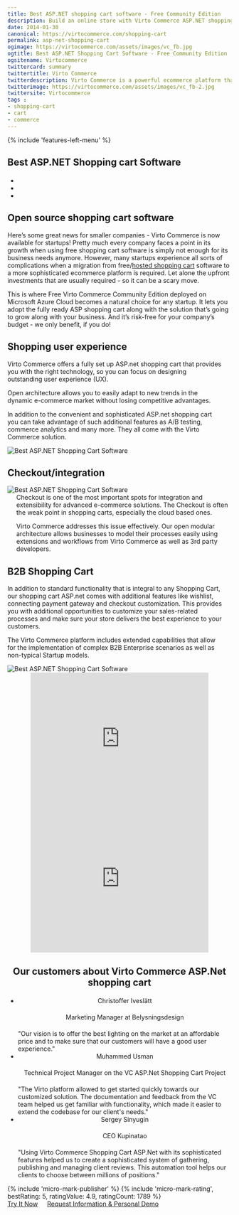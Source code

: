 ```yaml
---
title: Best ASP.NET shopping cart software - Free Community Edition
description: Build an online store with Virto Commerce ASP.NET shopping cart software. Benefit from an open source shopping cart software that has every feature you need.
date: 2014-01-30
canonical: https://virtocommerce.com/shopping-cart
permalink: asp-net-shopping-cart
ogimage: https://virtocommerce.com/assets/images/vc_fb.jpg
ogtitle: Best ASP.NET Shopping Cart Software - Free Community Edition
ogsitename: Virtocommerce
twittercard: summary
twittertitle: Virto Commerce
twitterdescription: Virto Commerce is a powerful ecommerce platform that includes everything you need to create an online store and sell online. Try it free with Free Community License
twitterimage: https://virtocommerce.com/assets/images/vc_fb-2.jpg
twittersite: Virtocommerce
tags : 
- shopping-cart
- cart
- commerce
---
```

<section itemscope itemtype="http://schema.org/Article">
    <meta itemprop="author" content="Virtocommerce">
    <meta itemprop="datePublished" content="2017-09-06">
    <meta itemprop="dateModified" content="2018-02-22">
    <div class="business-features clearfix __responsive">
        {% include 'features-left-menu' %}
        <div itemprop="articleBody" class="business-cnt">
            <div itemprop="mainEntityOfPage" class="head __cart">
                <h1 itemprop="headline" class="title">Best ASP.NET Shopping cart Software</h1>
            </div>
            <div class="blog b2b-e-commerce">
                <ul class="socials list" style="margin-top: 20px;">
                    <li class="list-item fb">
                        <a class="list-link" href="https://www.facebook.com/sharer/sharer.php?u={{ '/shopping-cart' | absolute_url }}" target="_blank"><i class="list-ico fa fa-facebook"></i></a>
                    </li>
                    <li class="list-item tw">
                        <a class="list-link" href="https://twitter.com/intent/tweet?text={{ '/shopping-cart' | absolute_url }}" target="_blank"><i class="list-ico fa fa-twitter"></i></a>
                    </li>
                    <li class="list-item in">
                        <a class="list-link" href="https://www.linkedin.com/shareArticle?mini=true&url={{ '/shopping-cart' | absolute_url }}" target="_blank"><i class="list-ico fa fa-linkedin"></i></a>
                    </li>
                </ul>
            </div>
            <h2 class="sub-title">Open source shopping cart software</h2>
            <p class="text">Here’s some great news for smaller companies - Virto Commerce is now available for startups! Pretty much every company faces a point in its growth when using free shopping cart software is simply not enough for its business needs anymore. However, many startups experience all sorts of complications when a migration from free/<a href="{{ '/glossary/hosted-shopping-cart' | absolute_url }}">hosted shopping cart</a> software to a more sophisticated ecommerce platform is required. Let alone the upfront investments that are usually required - so it can be a scary move.</p>
            <p class="text">This is where Free Virto Commerce Community Edition deployed on Microsoft Azure Cloud becomes a natural choice for any startup. It lets you adopt the fully ready ASP shopping cart along with the solution that’s going to grow along with your business. And it’s risk-free for your company’s budget - we only benefit, if you do!</p>
            <h2 class="sub-title">Shopping user experience</h2>
            <div class="col-w">
                <div class="col __col-50 text" style="margin-top: 0; padding-right: 20px;">
                    Virto Commerce offers a fully set up ASP.net shopping cart that provides you with the right technology, so you can focus on designing outstanding user experience (UX).
                    <p>Open architecture allows you to easily adapt to new trends in the dynamic e-commerce market without losing competitive advantages.</p>
                    <p>In addition to the convenient and sophisticated ASP.net shopping cart you can take advantage of such additional features as A/B testing, commerce analytics and many more. They all come with the Virto Commerce solution.</p>
                </div>
                <div class="col __col-50">
                    <span itemprop="image" itemscope itemtype="https://schema.org/ImageObject">
                        <img itemprop="url contentUrl" alt="Best ASP.NET Shopping Cart Software" src="../assets/images/shopping-cart-scr.jpg" />
                        <meta itemprop="width" content="355">
                        <meta itemprop="height" content="336">
                    </span>
                </div>
            </div>
            <h2 class="sub-title">Checkout/integration</h2>
            <div class="col-w">
                <div class="col __col-50">
                    <img alt="Best ASP.NET Shopping Cart Software" src="../assets/images/checkout.png" />
                </div>
                <div class="col __col-50 text" style="margin-top: 0; padding-left: 20px;">
                    Checkout is one of the most important spots for integration and extensibility for advanced e-commerce solutions. The Checkout is often the weak point in shopping carts, especially the cloud based ones.
                    <p>Virto Commerce addresses this issue effectively. Our open modular architecture allows businesses to model their processes easily using extensions and workflows from Virto Commerce as well as 3rd party developers.</p>
                </div>
            </div>
            <h2 class="sub-title">B2B Shopping Cart</h2>
            <div class="col-w">
                <div class="col __col-50 text" style="margin-top: 0; padding-right: 20px;">
                    In addition to standard functionality that is integral to any Shopping Cart, our shopping cart ASP.net comes with additional features like wishlist, connecting payment gateway and checkout customization. This provides you with additional opportunities to customize your sales-related processes and make sure your store delivers the best experience to your customers.
                    <p>The Virto Commerce platform includes extended capabilities that allow for the implementation of complex B2B Enterprise scenarios as well as non-typical Startup models.</p>
                </div>
                <div class="col __col-50">
                    <img alt="Best ASP.NET Shopping Cart Software" src="../assets/images/qoute-request-scr.jpg" />
                </div>
            </div>
            <div style="text-align: center;">
                <iframe width="400" height="315" src="https://www.youtube.com/embed/QpRG-HOlrbc?ecver=1" frameborder="0" allowfullscreen></iframe>
                <iframe width="400" height="315" src="https://www.youtube.com/embed/22BMH86RQys?ecver=1" frameborder="0" allowfullscreen></iframe>
            </div>
            <div style="text-align: center;">
                <h2 class="sub-title">Our customers about Virto Commerce ASP.Net shopping cart</h2>
            </div>
            <div class="our-offices __responsive" style="margin-top: 20px;">
                <ul class="list">
                    <li class="list-item">
                        <div class="list-name" style="text-align: center;">Christoffer Iveslätt</div>
                        <div class="list-office" style="margin: 20px 0; text-align: center;">Marketing Manager at Belysningsdesign</div>
                        <div class="list-descr">"Our vision is to offer the best lighting on the market at an affordable price and to make sure that our customers will have a good user experience."</div>
                    </li>
                    <li class="list-item">
                        <div class="list-name" style="text-align: center;">Muhammed Usman</div>
                        <div class="list-office" style="margin: 20px 0; text-align: center;">Technical Project Manager on the VC ASP.Net Shopping Cart Project</div>
                        <div class="list-descr">"The Virto platform allowed to get started quickly towards our customized solution. The documentation and feedback from the VC team helped us get familiar with functionality, which made it easier to extend the codebase for our client's needs."</div>
                    </li>
                    <li class="list-item">
                        <div class="list-name" style="text-align: center;">Sergey Sinyugin</div>
                        <div class="list-office" style="margin: 20px 0; text-align: center;">CEO Kupinatao</div>
                        <div class="list-descr">"Using Virto Commerce Shopping Cart ASP.Net with its sophisticated features helped us to create a sophisticated system of gathering, publishing and managing client reviews. This automation tool helps our clients to choose between millions of positions."</div>
                    </li>
                </ul>
            </div>
            {% include 'micro-mark-publisher' %}
            {% include 'micro-mark-rating', bestRating: 5, ratingValue: 4.9, ratingCount: 1789 %}
            <div class="buttons columns" style="word-spacing: normal;">
                <a class="button fill" href="/try-now">Try It Now</a>
                <a class="button fill" href="/contact-us">Request Information & Personal Demo</a>
            </div>
        </div>
    </div>
</section>
